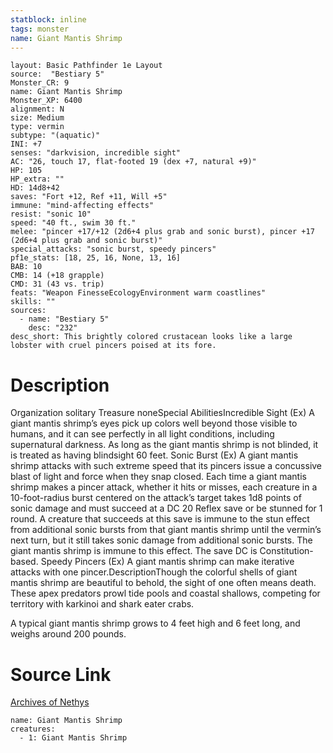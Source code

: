 ```yaml
---
statblock: inline
tags: monster
name: Giant Mantis Shrimp
---
```

```statblock
layout: Basic Pathfinder 1e Layout
source:  "Bestiary 5"
Monster_CR: 9
name: Giant Mantis Shrimp
Monster_XP: 6400
alignment: N
size: Medium
type: vermin
subtype: "(aquatic)"
INI: +7
senses: "darkvision, incredible sight"
AC: "26, touch 17, flat-footed 19 (dex +7, natural +9)"
HP: 105
HP_extra: ""
HD: 14d8+42
saves: "Fort +12, Ref +11, Will +5"
immune: "mind-affecting effects"
resist: "sonic 10"
speed: "40 ft., swim 30 ft."
melee: "pincer +17/+12 (2d6+4 plus grab and sonic burst), pincer +17 (2d6+4 plus grab and sonic burst)"
special_attacks: "sonic burst, speedy pincers"
pf1e_stats: [18, 25, 16, None, 13, 16]
BAB: 10
CMB: 14 (+18 grapple)
CMD: 31 (43 vs. trip)
feats: "Weapon FinesseEcologyEnvironment warm coastlines"
skills: ""
sources:
  - name: "Bestiary 5"
    desc: "232"
desc_short: This brightly colored crustacean looks like a large lobster with cruel pincers poised at its fore.
```
# Description
Organization solitary
Treasure noneSpecial AbilitiesIncredible Sight (Ex) A giant mantis shrimp’s eyes pick up colors well beyond those visible to humans, and it can see perfectly in all light conditions, including supernatural darkness. As long as the giant mantis shrimp is not blinded, it is treated as having blindsight 60 feet.
 Sonic Burst (Ex) A giant mantis shrimp attacks with such extreme speed that its pincers issue a concussive blast of light and force when they snap closed. Each time a giant mantis shrimp makes a pincer attack, whether it hits or misses, each creature in a 10-foot-radius burst centered on the attack’s target takes 1d8 points of sonic damage and must succeed at a DC 20 Reflex save or be stunned for 1 round. A creature that succeeds at this save is immune to the stun effect from additional sonic bursts from that giant mantis shrimp until the vermin’s next turn, but it still takes sonic damage from additional sonic bursts. The giant mantis shrimp is immune to this effect. The save DC is Constitution-based.
 Speedy Pincers (Ex) A giant mantis shrimp can make iterative attacks with one pincer.DescriptionThough the colorful shells of giant mantis shrimp are beautiful to behold, the sight of one often means death. These apex predators prowl tide pools and coastal shallows, competing for territory with karkinoi and shark eater crabs.

 A typical giant mantis shrimp grows to 4 feet high and 6 feet long, and weighs around 200 pounds.
# Source Link
[Archives of Nethys](https://aonprd.com/MonsterDisplay.aspx?ItemName=Giant%20Mantis%20Shrimp)
```encounter-table
name: Giant Mantis Shrimp
creatures:
  - 1: Giant Mantis Shrimp
```
